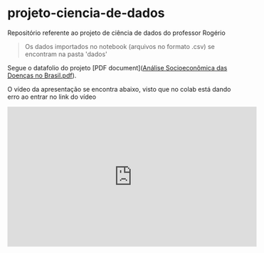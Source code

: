 # projeto-ciencia-de-dados
Repositório referente ao projeto de ciência de dados do professor Rogério

> Os dados importados no notebook (arquivos no formato .csv) se encontram na pasta 'dados'

Segue o datafolio do projeto [PDF document]([Análise Socioeconômica das Doenças no Brasil.pdf](https://github.com/FelipeSilvieri/projeto-ciencia-de-dados/blob/3746b32550a97eed99b55aca0b526f95af4823d1/An%C3%A1lise%20Socioecon%C3%B4mica%20das%20Doen%C3%A7as%20no%20Brasil.pdf)).


O vídeo da apresentação se encontra abaixo, visto que no colab está dando erro ao entrar no link do vídeo

<iframe width="560" height="315" src="https://youtu.be/65xP9HHh4m8" frameborder="0" allow="accelerometer; autoplay; encrypted-media; gyroscope; picture-in-picture" allowfullscreen></iframe>
